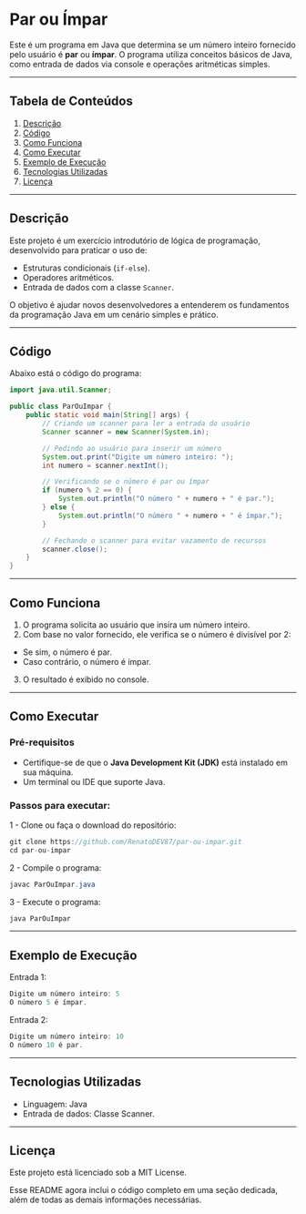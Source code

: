 # Par ou Ímpar

Este é um programa em Java que determina se um número inteiro fornecido pelo usuário é **par** ou **ímpar**. O programa utiliza conceitos básicos de Java, como entrada de dados via console e operações aritméticas simples.

---

## Tabela de Conteúdos

1. [Descrição](#descrição)
2. [Código](#código)
3. [Como Funciona](#como-funciona)
4. [Como Executar](#como-executar)
5. [Exemplo de Execução](#exemplo-de-execução)
6. [Tecnologias Utilizadas](#tecnologias-utilizadas)
7. [Licença](#licença)

---

## Descrição

Este projeto é um exercício introdutório de lógica de programação, desenvolvido para praticar o uso de:
- Estruturas condicionais (`if-else`).
- Operadores aritméticos.
- Entrada de dados com a classe `Scanner`.

O objetivo é ajudar novos desenvolvedores a entenderem os fundamentos da programação Java em um cenário simples e prático.

---

## Código

Abaixo está o código do programa:

```java
import java.util.Scanner;

public class ParOuImpar {
    public static void main(String[] args) {
        // Criando um scanner para ler a entrada do usuário
        Scanner scanner = new Scanner(System.in);

        // Pedindo ao usuário para inserir um número
        System.out.print("Digite um número inteiro: ");
        int numero = scanner.nextInt();

        // Verificando se o número é par ou ímpar
        if (numero % 2 == 0) {
            System.out.println("O número " + numero + " é par.");
        } else {
            System.out.println("O número " + numero + " é ímpar.");
        }

        // Fechando o scanner para evitar vazamento de recursos
        scanner.close();
    }
}
```

---

## Como Funciona

1. O programa solicita ao usuário que insira um número inteiro.
2. Com base no valor fornecido, ele verifica se o número é divisível por 2:

- Se sim, o número é par.
- Caso contrário, o número é ímpar.

3. O resultado é exibido no console.

---

## Como Executar

### Pré-requisitos

- Certifique-se de que o **Java Development Kit (JDK)** está instalado em sua máquina.
- Um terminal ou IDE que suporte Java.

### Passos para executar:

1 - Clone ou faça o download do repositório:

```java
git clone https://github.com/RenatoDEV87/par-ou-impar.git
cd par-ou-impar
```

2 - Compile o programa:

```java
javac ParOuImpar.java
```

3 - Execute o programa:

```java
java ParOuImpar
```

---

## Exemplo de Execução

Entrada 1:

```java
Digite um número inteiro: 5
O número 5 é ímpar.
```

Entrada 2:

```java
Digite um número inteiro: 10
O número 10 é par.
```

---

## Tecnologias Utilizadas

- Linguagem: Java
- Entrada de dados: Classe Scanner.

---

## Licença

Este projeto está licenciado sob a MIT License.


Esse README agora inclui o código completo em uma seção dedicada, além de todas as demais informações necessárias.





